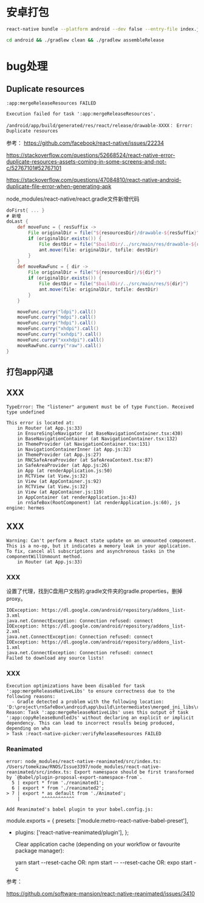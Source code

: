 
# 安卓打包

```bash
react-native bundle --platform android --dev false --entry-file index.js  --bundle-output android/app/src/main/assets/index.android.bundle  --assets-dest android/app/src/main/res/
```



```bash
cd android && ./gradlew clean && ./gradlew assembleRelease
```




# bug处理



## Duplicate resources
```
:app:mergeReleaseResources FAILED

Execution failed for task ':app:mergeReleaseResources'.

/android/app/build/generated/res/react/release/drawable-XXXX： Error: Duplicate resources
```

参考：
https://github.com/facebook/react-native/issues/22234

https://stackoverflow.com/questions/52668524/react-native-error-duplicate-resources-assets-coming-in-some-screens-and-not-c/52767101#52767101


https://stackoverflow.com/questions/47084810/react-native-android-duplicate-file-error-when-generating-apk


node_modules/react-native/react.gradle文件新增代码


```gradle
doFirst{ ... }
# 新增
doLast {
    def moveFunc = { resSuffix ->
        File originalDir = file("${resourcesDir}/drawable-${resSuffix}")
        if (originalDir.exists()) {
            File destDir = file("$buildDir/../src/main/res/drawable-${resSuffix}")
            ant.move(file: originalDir, tofile: destDir)
        }
    }
    def moveRawFunc = { dir ->
        File originalDir = file("${resourcesDir}/${dir}")
        if (originalDir.exists()) {
            File destDir = file("$buildDir/../src/main/res/${dir}")
            ant.move(file: originalDir, tofile: destDir)
        }
    }

    moveFunc.curry("ldpi").call()
    moveFunc.curry("mdpi").call()
    moveFunc.curry("hdpi").call()
    moveFunc.curry("xhdpi").call()
    moveFunc.curry("xxhdpi").call()
    moveFunc.curry("xxxhdpi").call()
    moveRawFunc.curry("raw").call()
}
```



## 打包app闪退








## XXX



```
TypeError: The "listener" argument must be of type Function. Received type undefined

This error is located at:
    in Router (at App.js:33)
    in EnsureSingleNavigator (at BaseNavigationContainer.tsx:430)
    in BaseNavigationContainer (at NavigationContainer.tsx:132)
    in ThemeProvider (at NavigationContainer.tsx:131)
    in NavigationContainerInner (at App.js:32)
    in ThemeProvider (at App.js:27)
    in RNCSafeAreaProvider (at SafeAreaContext.tsx:87)
    in SafeAreaProvider (at App.js:26)
    in App (at renderApplication.js:50)
    in RCTView (at View.js:32)
    in View (at AppContainer.js:92)
    in RCTView (at View.js:32)
    in View (at AppContainer.js:119)
    in AppContainer (at renderApplication.js:43)
    in rnSafeBox(RootComponent) (at renderApplication.js:60), js engine: hermes
```


## XXX

```
Warning: Can't perform a React state update on an unmounted component. This is a no-op, but it indicates a memory leak in your application. To fix, cancel all subscriptions and asynchronous tasks in the componentWillUnmount method.
    in Router (at App.js:33)

```




### XXX


设置了代理，找到C盘用户文档的.gradle文件夹的gradle.properties，删掉proxy。


```
IOException: https://dl.google.com/android/repository/addons_list-3.xml
java.net.ConnectException: Connection refused: connect
IOException: https://dl.google.com/android/repository/addons_list-2.xml
java.net.ConnectException: Connection refused: connect
IOException: https://dl.google.com/android/repository/addons_list-1.xml
java.net.ConnectException: Connection refused: connect
Failed to download any source lists!
```


### XXX


```
Execution optimizations have been disabled for task ':app:mergeReleaseNativeLibs' to ensure correctness due to the following reasons:
  - Gradle detected a problem with the following location: 'D:\project\rnSafeBox\android\app\build\intermediates\merged_jni_libs\release\out'. Reason: Task ':app:mergeReleaseNativeLibs' uses this output of task ':app:copyReleaseBundledJs' without declaring an explicit or implicit dependency. This can lead to incorrect results being produced, depending on wha
> Task :react-native-picker:verifyReleaseResources FAILED

```

### Reanimated


```
error: node_modules/react-native-reanimated/src/index.ts: /Users/tomekzaw/RNOS/Issue3397/node_modules/react-native-reanimated/src/index.ts: Export namespace should be first transformed by `@babel/plugin-proposal-export-namespace-from`.
  5 | export * from './reanimated1';
  6 | export * from './reanimated2';
> 7 | export * as default from './Animated';
    |        ^^^^^^^^^^^^
```



    Add Reanimated's babel plugin to your babel.config.js:

module.exports = {
  presets: ['module:metro-react-native-babel-preset'],
+  plugins: ['react-native-reanimated/plugin'],
};




    Clear application cache (depending on your workflow or favourite package manager):

    yarn start --reset-cache
    OR: npm start -- --reset-cache
    OR: expo start -c



参考：

https://github.com/software-mansion/react-native-reanimated/issues/3410